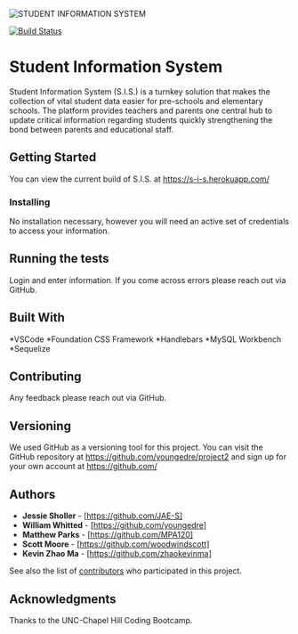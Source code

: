 ![STUDENT INFORMATION SYSTEM](/static-files/public/assets/logos/s_i_s.svg)

[![Build Status](https://travis-ci.com/youngedre/project2.svg?branch=master)](https://travis-ci.com/youngedre/project2)

# Student Information System

Student Information System (S.I.S.) is a turnkey solution that makes the collection of vital student data easier for pre-schools and elementary schools. The platform provides teachers and parents
one central hub to update critical information regarding students quickly strengthening the bond between parents and educational staff. 

## Getting Started

You can view the current build of S.I.S. at https://s-i-s.herokuapp.com/


### Installing

No installation necessary, however you will need an active set of credentials to access your information. 

## Running the tests

Login and enter information. If you come across errors please reach out via GitHub.


## Built With

*VSCode
*Foundation CSS Framework
*Handlebars
*MySQL Workbench
*Sequelize

## Contributing

Any feedback please reach out via GitHub.

## Versioning

We used GitHub as a versioning tool for this project. You can visit the GitHub repository at https://github.com/youngedre/project2
and sign up for your own account at https://github.com/

## Authors

* **Jessie Sholler** - [https://github.com/JAE-S]
* **William Whitted** - [https://github.com/youngedre]
* **Matthew Parks** - [https://github.com/MPA120]
* **Scott Moore** - [https://github.com/woodwindscott]
* **Kevin Zhao Ma** - [https://github.com/zhaokevinma]

See also the list of [contributors](https://github.com/your/project/contributors) who participated in this project.


## Acknowledgments

Thanks to the UNC-Chapel Hill Coding Bootcamp. 

